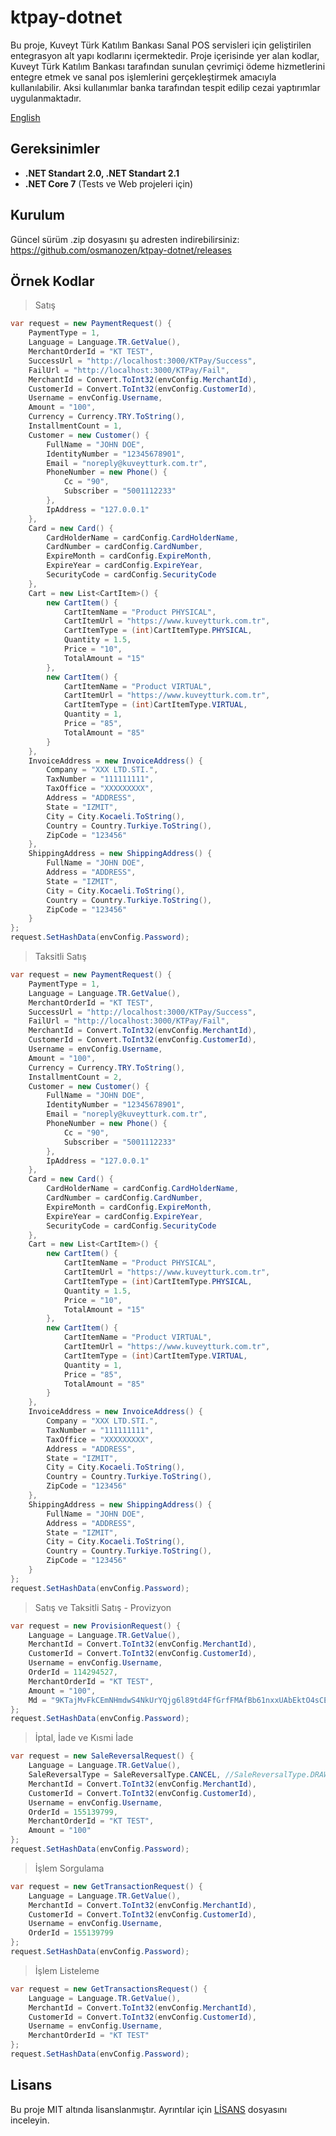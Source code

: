 # ktpay-dotnet 

Bu proje, Kuveyt Türk Katılım Bankası Sanal POS servisleri için geliştirilen entegrasyon alt yapı kodlarını içermektedir. Proje içerisinde yer alan kodlar, Kuveyt Türk Katılım Bankası tarafından sunulan çevrimiçi ödeme hizmetlerini entegre etmek ve sanal pos işlemlerini gerçekleştirmek amacıyla kullanılabilir. Aksi kullanımlar banka tarafından tespit edilip cezai yaptırımlar uygulanmaktadır.

[English](https://github.com/osmanozen/ktpay-dotnet/blob/main/README-EN.md)

## Gereksinimler

* **.NET Standart 2.0, .NET Standart 2.1**
* **.NET Core 7** (Tests ve Web projeleri için)

## Kurulum

Güncel sürüm .zip dosyasını şu adresten indirebilirsiniz:
https://github.com/osmanozen/ktpay-dotnet/releases

## Örnek Kodlar

> Satış

```csharp
var request = new PaymentRequest() {
    PaymentType = 1,
    Language = Language.TR.GetValue(),
    MerchantOrderId = "KT TEST",
    SuccessUrl = "http://localhost:3000/KTPay/Success",
    FailUrl = "http://localhost:3000/KTPay/Fail",
    MerchantId = Convert.ToInt32(envConfig.MerchantId),
    CustomerId = Convert.ToInt32(envConfig.CustomerId),
    Username = envConfig.Username,
    Amount = "100",
    Currency = Currency.TRY.ToString(),
    InstallmentCount = 1,
    Customer = new Customer() {
        FullName = "JOHN DOE",
        IdentityNumber = "12345678901",
        Email = "noreply@kuveytturk.com.tr",
        PhoneNumber = new Phone() {
            Cc = "90",
            Subscriber = "5001112233"
        },
        IpAddress = "127.0.0.1"
    },
    Card = new Card() {
        CardHolderName = cardConfig.CardHolderName,
        CardNumber = cardConfig.CardNumber,
        ExpireMonth = cardConfig.ExpireMonth,
        ExpireYear = cardConfig.ExpireYear,
        SecurityCode = cardConfig.SecurityCode 
    },
    Cart = new List<CartItem>() {
        new CartItem() {
            CartItemName = "Product PHYSICAL",
            CartItemUrl = "https://www.kuveytturk.com.tr",
            CartItemType = (int)CartItemType.PHYSICAL,
            Quantity = 1.5,
            Price = "10",
            TotalAmount = "15"
        },
        new CartItem() {
            CartItemName = "Product VIRTUAL",
            CartItemUrl = "https://www.kuveytturk.com.tr",
            CartItemType = (int)CartItemType.VIRTUAL,
            Quantity = 1,
            Price = "85",
            TotalAmount = "85"
        }
    },
    InvoiceAddress = new InvoiceAddress() {
        Company = "XXX LTD.STI.",
        TaxNumber = "111111111",
        TaxOffice = "XXXXXXXXX",
        Address = "ADDRESS",
        State = "IZMIT",
        City = City.Kocaeli.ToString(),
        Country = Country.Turkiye.ToString(),
        ZipCode = "123456"
    },
    ShippingAddress = new ShippingAddress() {
        FullName = "JOHN DOE",
        Address = "ADDRESS",
        State = "IZMIT",
        City = City.Kocaeli.ToString(),
        Country = Country.Turkiye.ToString(),
        ZipCode = "123456"
    }
};
request.SetHashData(envConfig.Password);
```

> Taksitli Satış

```csharp
var request = new PaymentRequest() {
    PaymentType = 1,
    Language = Language.TR.GetValue(),
    MerchantOrderId = "KT TEST",
    SuccessUrl = "http://localhost:3000/KTPay/Success",
    FailUrl = "http://localhost:3000/KTPay/Fail",
    MerchantId = Convert.ToInt32(envConfig.MerchantId),
    CustomerId = Convert.ToInt32(envConfig.CustomerId),
    Username = envConfig.Username,
    Amount = "100",
    Currency = Currency.TRY.ToString(),
    InstallmentCount = 2,
    Customer = new Customer() {
        FullName = "JOHN DOE",
        IdentityNumber = "12345678901",
        Email = "noreply@kuveytturk.com.tr",
        PhoneNumber = new Phone() {
            Cc = "90",
            Subscriber = "5001112233"
        },
        IpAddress = "127.0.0.1"
    },
    Card = new Card() {
        CardHolderName = cardConfig.CardHolderName,
        CardNumber = cardConfig.CardNumber,
        ExpireMonth = cardConfig.ExpireMonth,
        ExpireYear = cardConfig.ExpireYear,
        SecurityCode = cardConfig.SecurityCode 
    },
    Cart = new List<CartItem>() {
        new CartItem() {
            CartItemName = "Product PHYSICAL",
            CartItemUrl = "https://www.kuveytturk.com.tr",
            CartItemType = (int)CartItemType.PHYSICAL,
            Quantity = 1.5,
            Price = "10",
            TotalAmount = "15"
        },
        new CartItem() {
            CartItemName = "Product VIRTUAL",
            CartItemUrl = "https://www.kuveytturk.com.tr",
            CartItemType = (int)CartItemType.VIRTUAL,
            Quantity = 1,
            Price = "85",
            TotalAmount = "85"
        }
    },
    InvoiceAddress = new InvoiceAddress() {
        Company = "XXX LTD.STI.",
        TaxNumber = "111111111",
        TaxOffice = "XXXXXXXXX",
        Address = "ADDRESS",
        State = "IZMIT",
        City = City.Kocaeli.ToString(),
        Country = Country.Turkiye.ToString(),
        ZipCode = "123456"
    },
    ShippingAddress = new ShippingAddress() {
        FullName = "JOHN DOE",
        Address = "ADDRESS",
        State = "IZMIT",
        City = City.Kocaeli.ToString(),
        Country = Country.Turkiye.ToString(),
        ZipCode = "123456"
    }
};
request.SetHashData(envConfig.Password);
```

> Satış ve Taksitli Satış - Provizyon

```csharp
var request = new ProvisionRequest() {
	Language = Language.TR.GetValue(),
	MerchantId = Convert.ToInt32(envConfig.MerchantId),
	CustomerId = Convert.ToInt32(envConfig.CustomerId),
	Username = envConfig.Username,
	OrderId = 114294527,
	MerchantOrderId = "KT TEST",
	Amount = "100",
	Md = "9KTajMvFkCEmNHmdwS4NkUrYQjg6l89td4FfGrfFMAfBb61nxxUAbEktO4sCEz2f"
};
request.SetHashData(envConfig.Password);
```

> İptal, İade ve Kısmi İade

```csharp
var request = new SaleReversalRequest() {
    Language = Language.TR.GetValue(),
    SaleReversalType = SaleReversalType.CANCEL, //SaleReversalType.DRAWBACK, SaleReversalType.PARTIAL_DRAWBACK
    MerchantId = Convert.ToInt32(envConfig.MerchantId),
    CustomerId = Convert.ToInt32(envConfig.CustomerId),
    Username = envConfig.Username,
    OrderId = 155139799,
    MerchantOrderId = "KT TEST",
    Amount = "100"
};
request.SetHashData(envConfig.Password);
```

> İşlem Sorgulama

```csharp
var request = new GetTransactionRequest() {
    Language = Language.TR.GetValue(),
    MerchantId = Convert.ToInt32(envConfig.MerchantId),
    CustomerId = Convert.ToInt32(envConfig.CustomerId),
    Username = envConfig.Username,
    OrderId = 155139799
};
request.SetHashData(envConfig.Password);
```

> İşlem Listeleme

```csharp
var request = new GetTransactionsRequest() {
    Language = Language.TR.GetValue(),
    MerchantId = Convert.ToInt32(envConfig.MerchantId),
    CustomerId = Convert.ToInt32(envConfig.CustomerId),
    Username = envConfig.Username,
    MerchantOrderId = "KT TEST"
};
request.SetHashData(envConfig.Password);
```

## Lisans

Bu proje MIT altında lisanslanmıştır. Ayrıntılar için [LİSANS](https://github.com/osmanozen/ktpay-dotnet/blob/main/LICENSE) dosyasını inceleyin.